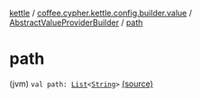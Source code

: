 [kettle](../../index.md) / [coffee.cypher.kettle.config.builder.value](../index.md) / [AbstractValueProviderBuilder](index.md) / [path](./path.md)

# path

(jvm) `val path: `[`List`](https://kotlinlang.org/api/latest/jvm/stdlib/kotlin.collections/-list/index.html)`<`[`String`](https://kotlinlang.org/api/latest/jvm/stdlib/kotlin/-string/index.html)`>` [(source)](https://github.com/Cypher121/kettle/blob/master/src/main/kotlin/coffee/cypher/kettle/config/builder/value/AbstractValueProviderBuilder.kt#L10)